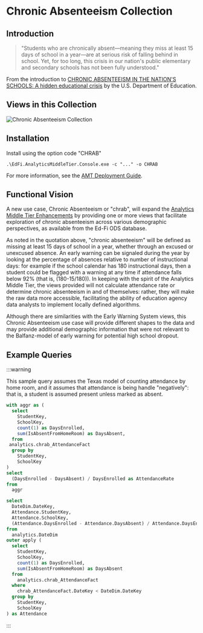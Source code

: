 # Chronic Absenteeism Collection

## Introduction

> "Students who are chronically absent—meaning they miss at least 15 days of
> school in a year—are at serious risk of falling behind in school. Yet, for too
> long, this crisis in our nation's public elementary and secondary schools has
> not been fully understood."

From the introduction to [CHRONIC ABSENTEEISM IN THE NATION'S SCHOOLS: A hidden
educational crisis](https://www2.ed.gov/datastory/chronicabsenteeism.html) by
the U.S. Department of Education.

## Views in this Collection

![Chronic Absenteeism Collection](https://edfidocs.blob.core.windows.net/$web/img/reference/analytics-middle-tier/chrab_diagram.png)

## Installation

Install using the option code "CHRAB"

`.\EdFi.AnalyticsMiddleTier.Console.exe -c "..." -o CHRAB`

For more information, see the [AMT Deployment
Guide](https://edfi.atlassian.net/wiki/display/EDFITOOLS/AMT+Deployment+Guide).

## Functional Vision

A new use case, Chronic Absenteeism or "chrab", will expand the [Analytics
Middle Tier
Enhancements](https://edfi.atlassian.net/wiki/spaces/EFTD/pages/24805936/Analytics+Middle+Tier+Enhancements)
by providing one or more views that facilitate exploration of chronic
absenteeism across various demographic perspectives, as available from the Ed-Fi
ODS database.

As noted in the quotation above, "chronic absenteeism" will be defined as
missing at least 15 days of school in a year, whether through an excused or
unexcused absence. An early warning can be signaled during the year by looking
at the percentage of absences relative to number of instructional days: for
example if the school calendar has 180 instructional days, then a student could
be flagged with a warning at any time if attendance falls below 92% (that is,
(180-15/180)). In keeping with the spirit of the Analytics Middle Tier, the
views provided will not calculate attendance rate or determine chronic
absenteeism in and of themselves: rather, they will make the raw data more
accessible, facilitating the ability of education agency data analysts to
implement locally defined algorithms.

Although there are similarities with the Early Warning System views, this
Chronic Absenteeism use case will provide different shapes to the data and may
provide additional demographic information that were not relevant to the
Balfanz-model of early warning for potential high school dropout.

## Example Queries

:::warning

This sample query assumes the Texas model of counting attendance by
home room, and it assumes that attendance is being handle "negatively": that
is, a student is assumed present unless marked as absent.

```sql title="Attendance Rate Now"
with aggr as (
  select
    StudentKey,
    SchoolKey,
    count(1) as DaysEnrolled,
    sum(IsAbsentFromHomeRoom) as DaysAbsent,
  from
 analytics.chrab_AttendanceFact
  group by
    StudentKey,
    SchoolKey
)
select
  (DaysEnrolled - DaysAbsent) / DaysEnrolled as AttendanceRate
from
  aggr
```

```sql title="Historic Attendance Rate"
select
  DateDim.DateKey,
  Attendance.StudentKey,
  Attendance.SchoolKey,
  (Attendance.DaysEnrolled - Attendance.DaysAbsent) / Attendance.DaysEnrolled as AttendanceRateToDate
from
  analytics.DateDim
outer apply (
  select
    StudentKey,
    SchoolKey,
    count(1) as DaysEnrolled,
    sum(IsAbsentFromHomeRoom) as DaysAbsent
  from
    analytics.chrab_AttendanceFact
  where
    chrab_AttendanceFact.DateKey < DateDim.DateKey
  group by
    StudentKey,
    SchoolKey
) as Attendance
```

:::
